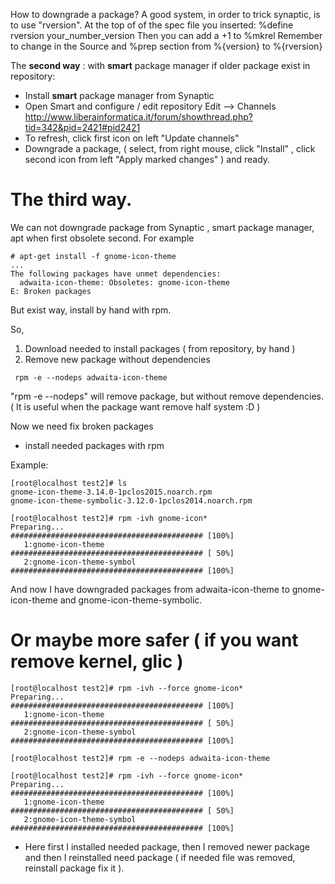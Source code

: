 How to downgrade a package? A good system, in order to trick synaptic, is to use "rversion".
At the top of of the spec file you inserted:
%define rversion your_number_version
Then you can add a +1 to %mkrel
Remember to change in the Source and %prep section from %{version} to %{rversion} 


The **second way** : with **smart** package manager
if older package exist in repository:
- Install **smart** package manager from Synaptic
- Open Smart and configure / edit repository
Edit --> Channels 
http://www.liberainformatica.it/forum/showthread.php?tid=342&pid=2421#pid2421
- To refresh, click first icon on left "Update channels"
- Downgrade a package,
( select, from right mouse, click "Install" , click second icon from left "Apply marked changes" )
  and ready.



# **The third way**.

We can not downgrade package from
Synaptic , smart package manager, apt
when first obsolete second.
For example
```
# apt-get install -f gnome-icon-theme
...
The following packages have unmet dependencies:
  adwaita-icon-theme: Obsoletes: gnome-icon-theme
E: Broken packages
```
But exist way, install by hand with rpm.


So, 
1.  Download needed to install packages ( from repository, by hand )
2. Remove new package without dependencies
```
 rpm -e --nodeps adwaita-icon-theme 
```
"rpm -e --nodeps" will remove package, but without remove dependencies.
( It is useful when the package want remove half system :D )

Now we need fix broken packages 
- install needed packages with rpm

Example:
```
[root@localhost test2]# ls
gnome-icon-theme-3.14.0-1pclos2015.noarch.rpm           
gnome-icon-theme-symbolic-3.12.0-1pclos2014.noarch.rpm  

[root@localhost test2]# rpm -ivh gnome-icon*
Preparing...                ########################################### [100%]
   1:gnome-icon-theme       ########################################### [ 50%]
   2:gnome-icon-theme-symbol ########################################### [100%]

```
And now I have downgraded  packages
from adwaita-icon-theme to gnome-icon-theme and gnome-icon-theme-symbolic.


# **Or maybe more safer** ( if you want remove kernel, glic )
```
[root@localhost test2]# rpm -ivh --force gnome-icon*
Preparing...                ########################################### [100%]
   1:gnome-icon-theme       ########################################### [ 50%]
   2:gnome-icon-theme-symbol ########################################### [100%]

[root@localhost test2]# rpm -e --nodeps adwaita-icon-theme

[root@localhost test2]# rpm -ivh --force gnome-icon*
Preparing...                ########################################### [100%]
   1:gnome-icon-theme       ########################################### [ 50%]
   2:gnome-icon-theme-symbol ########################################### [100%]

```
- Here first I installed needed package, 
then I removed newer package
and then I reinstalled need package ( if needed file was removed, reinstall package fix it ).

